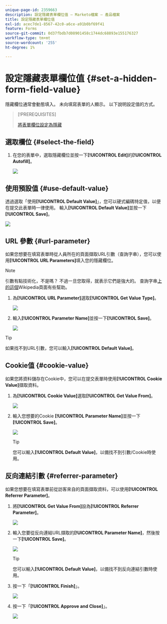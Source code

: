 ```yaml
---
unique-page-id: 2359663
description: 設定隱藏表單欄位值 — Marketo檔案 — 產品檔案
title: 設定隱藏表單欄位值
exl-id: acec7de1-8567-42c0-a6ce-a91b0bf69f41
feature: Forms
source-git-commit: 0d37fbdb7d08901458c1744dc68893e155176327
workflow-type: tm+mt
source-wordcount: '255'
ht-degree: 1%

---
```


# 設定隱藏表單欄位值 {#set-a-hidden-form-field-value}

隱藏欄位通常會動態填入。 未向填寫表單的人顯示。 以下說明設定值的方式。

>[!PREREQUISITES]
>
>[將表單欄位設定為隱藏](/help/marketo/product-docs/demand-generation/forms/form-fields/set-a-form-field-as-hidden.md)

## 選取欄位 {#select-the-field}

1. 在您的表單中，選取隱藏欄位並按一下&#x200B;**[!UICONTROL Edit]**&#x200B;的&#x200B;**[!UICONTROL Autofill]**。

   ![](assets/autofill.png)

## 使用預設值 {#use-default-value}

透過選取「使用&#x200B;**[!UICONTROL Default Value]**」，您可以硬式編碼特定值，以便在提交此表單時一律使用。 輸入&#x200B;**[!UICONTROL Default Value]**&#x200B;並按一下&#x200B;**[!UICONTROL Save]**。

![](assets/image2014-9-15-13-3a5-3a27.png)

## URL 參數 {#url-parameter}

如果您想要在填寫表單時從人員所在的頁面擷取URL引數（查詢字串），您可以使用&#x200B;**[!UICONTROL URL Parameters]**&#x200B;填入您的隱藏欄位。

>[!NOTE]
>
>引數有點技術化，不是嗎？ 不過一旦您取得，就表示它們是強大的。 查詢字串[上的這個](https://en.wikipedia.org/wiki/Query_string)Wikipedia頁面有些幫助。

1. 為&#x200B;**[!UICONTROL URL Parameter]**&#x200B;選取&#x200B;**[!UICONTROL Get Value Type]**。

   ![](assets/image2014-9-15-13-3a6-3a48.png)

1. 輸入&#x200B;**[!UICONTROL Parameter Name]**&#x200B;並按一下&#x200B;**[!UICONTROL Save]**。

   ![](assets/image2014-9-15-13-3a7-3a35.png)

>[!TIP]
>
>如果找不到URL引數，您可以輸入&#x200B;**[!UICONTROL Default Value]**。

## Cookie值 {#cookie-value}

如果您將資料儲存在Cookie中，您可以在提交表單時使用&#x200B;**[!UICONTROL Cookie Value]**&#x200B;擷取資料。

1. 為&#x200B;**[!UICONTROL Cookie Value]**&#x200B;選取&#x200B;**[!UICONTROL Get Value From]**。

   ![](assets/image2014-9-15-13-3a8-3a21.png)

1. 輸入您想要的Cookie **[!UICONTROL Parameter Name]**&#x200B;並按一下&#x200B;**[!UICONTROL Save]**。

   ![](assets/image2014-9-15-13-3a8-3a43.png)

   >[!TIP]
   >
   >您可以輸入&#x200B;**[!UICONTROL Default Value]**，以備找不到引數/Cookie時使用。

## 反向連結引數 {#referrer-parameter}

如果您想要在填寫表單前從訪客來自的頁面擷取資料，可以使用&#x200B;**[!UICONTROL Referrer Parameter]**。

1. 將&#x200B;**[!UICONTROL Get Value From]**&#x200B;設為&#x200B;**[!UICONTROL Referrer Parameter]**。

   ![](assets/image2014-9-15-13-3a9-3a31.png)

1. 輸入您要從反向連結URL擷取的&#x200B;**[!UICONTROL Parameter Name]**，然後按一下&#x200B;**[!UICONTROL Save]**。

   ![](assets/image2014-9-15-13-3a9-3a56.png)

   >[!TIP]
   >
   >您可以輸入&#x200B;**[!UICONTROL Default Value]**，以備找不到反向連結引數時使用。

1. 按一下「**[!UICONTROL Finish]**」。

   ![](assets/image2014-9-15-13-3a10-3a26.png)

1. 按一下「**[!UICONTROL Approve and Close]**」。

   ![](assets/image2014-9-15-13-3a10-3a43.png)
